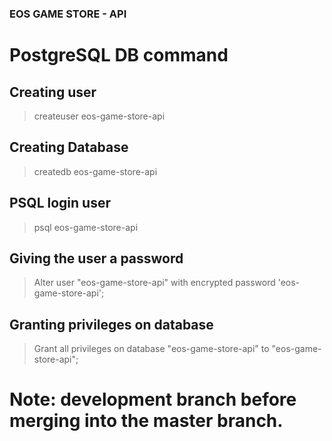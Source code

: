 ### EOS GAME STORE - API

# PostgreSQL DB command

## Creating user

> createuser eos-game-store-api

## Creating Database

> createdb eos-game-store-api

## PSQL login user

> psql eos-game-store-api

## Giving the user a password

> Alter user "eos-game-store-api" with encrypted password 'eos-game-store-api';

## Granting privileges on database

> Grant all privileges on database "eos-game-store-api" to "eos-game-store-api";

# Note: development branch before merging into the master branch.

